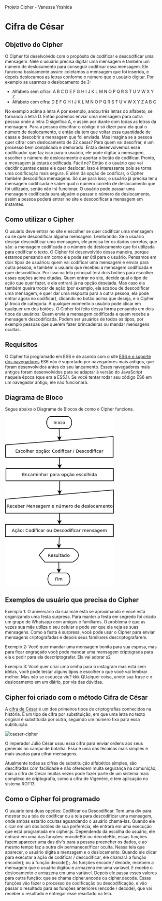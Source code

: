 Projeto Cipher - Vanessa Yoshida 

# Cifra de César

## Objetivo do Cipher
O Cipher foi deselvolvido com o propósito de codificar e descodificar uma mensagem.
Nele o usuário precisa digitar uma mensagem e também um número de deslocamento para conseguir codificar essa mensagem. 
Ele funciona basicamente assim: coletamos a mensagem que foi inserida, e depois deslocamos as letras conforme o número que o usuário digitar. 
Por exemplo se usarmos o deslocamento de 3:

* Alfabeto sem cifrar: A B C D E F G H I J K L M N O P Q R S T U V W X Y Z
* Alfabeto com cifra:  D E F G H I J K L M N O P Q R S T U V W X Y Z A B C

No exemplo acima a letra A por exemplo, andou três letras do alfabeto, se tornando a letra D. Então podemos enviar uma mensagem para outra pessoa onde a letra D significa A, e assim por diante com todas as letras da mensagem. Para a pessoa descifrar o código é só dizer para ela qual o número de deslocamento, e então ela tem que voltar essa quantidade de casas e descobrir a mensagem que foi enviada. Mas imagina se a pessoa quer cifrar com deslocamento de 22 casas? Para quem vai descifrar, é um processo bem complicado e demorado. Então desenvolvemos esse codificador que faz isso para o usuário, ele pode digitar a mensagem, escolher o número de deslocamento e apertar o botão de codificar. Pronto, a mensagem já estará codificada. Fácil né?
Então é o usuário que vai decidir quantas casas ele quer deslocar. Isso é interessante pois se torna uma codificação mais segura.
E além da opção de codificar, o Cipher também descodifica mensagens. Só que para isso, o usuário já precisa ter a mensagem codificada e saber qual o número correto de deslocamento que foi utilizado, senão não irá funcionar.
O usuário pode passar uma mensagem codificada para alguém e passar o número de deslocamento, assim a pessoa poderá entrar no site e descodificar a mensagem em instantes. 

## Como utilizar o Cipher
O usuário deve entrar no site e escolher se quer codificar uma mensagem ou se quer descodificar alguma mensagem. Lembrando: Se o usuário desejar descodificar uma mensagem, ele precisa ter os dados corretos, que são: a mensagem codificada e o número de deslocamento que foi utilizada para codificar o texto.
O Cipher foi desenvolvido dessa maneira, porque estamos pensando em como ele pode ser útil para o usuário. Pensamos em dois tipos de usuários: quem vai codificar uma mensagem e enviar para outra pessoa, e também o usuário que recebeu a mensagem codificada e quer descodificar. Por isso na tela principal terá dois botões para escolher essas opções acima citadas. Quem entrar no site, decide qual o tipo de ação que quer fazer, e ela entrará já na opção desejada. Mas caso ela também queira trocar de ação (por exemplo, ela acabou de descodificar uma mensagem, e quer dar uma resposta para a outra pessoa, ela pode entrar agora no codificar), clicando no botão acima que deseja, e o Cipher já troca de categoria. 
A qualquer momento o usuário pode clicar em qualquer um dos botões.
O Cipher foi feito dessa forma pensando em dois tipos de usuários:
Quem envia a mensagem codificada e quem recebe a mensagem descodificada. 
Podem ser usuários de todos os tipos, por exemplo pessoas que querem fazer brincadeiras ou mandar mensagens ocultas.

## Requisitos
O Cipher foi programado em ES6 e de acordo com o site [ES6 e o suporte dos navegadores](http://www.timeraposa.com.br/2017/12/es6-e-o-suporte-dos-navegadores/) ES6 não é suportado por navegadores mais antigos, que foram desenvolvidos antes do seu lançamento. Esses navegadores mais antigos foram desenvolvidos para se adaptar à versão do JavaScript naquela época (que era a ES5.1). Se você tentar rodar seu código ES6 em um navegador antigo, ele não funcionará.

## Diagrama de Bloco
Segue abaixo o Diagrama de Blocos de como o Cipher funciona. 

![Diagrama de Bloco](https://github.com/VanessaYoshida/projetoCipher/blob/master/src/img/DiagramaCipher.png)

## Exemplos de usuário que precisa do Cipher
Exemplo 1:
O aniversário da sua mãe está se aproximando e você está organizando uma festa
surpresa. Para manter a festa em segredo foi criado um grupo de Whatsapp com
amigos e familiares. O problema é que as vezes sua mãe utiliza o seu celular
e pode ser que ela veja as suas mensagens. Como a festa é surpresa, você
pode usar o Cipher para enviar mensagens criptografadas e depois seus familiares
descriptografarem.

Exemplo 2:
Você quer mandar uma mensagem bonita para sua esposa, mas para ficar engraçado você pode mandar uma mensagem criptograda para ela e pedir para ela descriptografar. Ela vai adorar s2

Exemplo 3:
Você quer criar uma senha para o instagram mas está sem idéias, você pode testar alguns tipos e escolher o que você vai lembrar melhor. Mas não se esqueça viu? kkk
QUalquer coisa, anote sua frase e o deslocamento em um diário, por via das dúvidas.

## Cipher foi criado com o método Cifra de César

A [cifra de César](https://pt.wikipedia.org/wiki/Cifra_de_C%C3%A9sar) é um dos
primeiros tipos de criptografias conhecidos na história. É um tipo de cifra por
substituição, em que uma letra no texto original é substituída por outra,
seguindo um número fixo para essa subtituição.

![caeser-cipher](https://upload.wikimedia.org/wikipedia/commons/thumb/2/2b/Caesar3.svg/2000px-Caesar3.svg.png)

O imperador Júlio César usou essa cifra para enviar ordens aos seus generais no
campo de batalha. Essa é uma das técnicas mais simples e mais usadas para
cifrar mensagens.

Atualmente todas as cifras de substituição alfabética simples, são descifradas
com facilidade e não oferecem muita segurança na comunição, mas a cifra de
César muitas vezes pode fazer parte de um sistema mais complexo de
criptografia, como a cifra de Vigenère, e tem aplicação no sistema ROT13.

## Como o Cipher foi programado
O usuário terá duas opções: Codificar ou Descodificar. 
Tem uma div para mostrar ou a tela de codificar ou a tela para descodificar uma mensagem, onde ambas estarão ocultas aguandando o usuário chamá-las. 
Quando ele clicar em um dos botões de sua preferêcia, ele entrará em uma execução que está programada em cipher.js. Dependendo da escolha do usuário, ele entrará em uma das funções: encodeBtn ou decodeBtn, essas funções fazem aparecer uma das div's para a pessoa preencher os dados, e ao mesmo tempo faz a outra div permanecer/ficar oculta. 
Nessa tela que aparecer, o usuário digita a mensagem e o deslocamento. Quando ele clicar para executar a ação de codificar / descodificar, ele chamará a função encode(); ou a função decode();. 
As funções encode / decode, recebem a mensagem que o usuário digitou e armazena em uma variável. E recebe o deslocamento e armazena em uma variável. 
Depois ele passa esses valores para outra função: que se chama cipher.encode ou cipher.decode. Essas funções vão fazer o processo de codificação ou descodificação, e vão passar o resultado para as funções anteriores (encode / decode), que vai receber o resultado e entregar esse resultado na tela.


